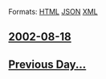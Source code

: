 
Formats: [HTML](2002/08/18/index.html)  [JSON](2002/08/18/index.json)  [XML](2002/08/18/index.xml)  

## [2002-08-18](/news/2002/08/18/index.md)

## [Previous Day...](/news/2002/08/17/index.md)

